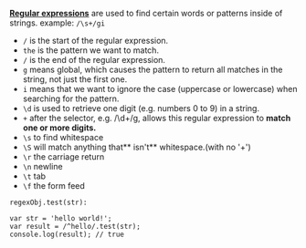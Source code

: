 [**Regular expressions**](https://developer.mozilla.org/en-US/docs/Web/JavaScript/Guide/Regular_Expressions) are used to find certain words or patterns inside of strings. example: `/\s+/gi`

* `/`  is the start of the regular expression.
* `the` is the pattern we want to match.
* `/` is the end of the regular expression.
* `g` means global, which causes the pattern to return all matches in the string, not just the first one.
* `i` means that we want to ignore the case \(uppercase or lowercase\) when searching for the pattern.
* `\d` is used to retrieve one digit \(e.g. numbers 0 to 9\) in a string.
* `+` after the selector, e.g. /\d+/g, allows this regular expression to **match one or more digits.**
* `\s` to find whitespace
* `\S` will match anything that\*\* isn't\*\* whitespace.\(with no '+'\)
* `\r`  the carriage return
* `\n`  newline
* `\t`  tab
* `\f`  the form feed

`regexObj.test(str):`

```
var str = 'hello world!';
var result = /^hello/.test(str);
console.log(result); // true
```




